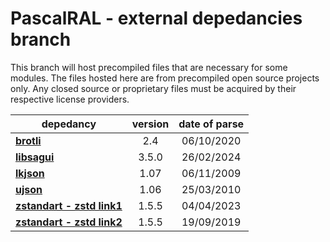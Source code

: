 # PascalRAL - external depedancies branch
This branch will host precompiled files that are necessary for some modules.
The files hosted here are from precompiled open source projects only. Any closed source or proprietary files must be acquired by their respective license providers.

| depedancy | version | date of parse |
|-----------|:-------:|:-------------:|
| **[brotli](https://github.com/eugeneilyin/mORMotBP)** | 2.4 | 06/10/2020 |
| **[libsagui](https://github.com/risoflora/libsagui/releases)** | 3.5.0 | 26/02/2024 |
| **[lkjson](https://sourceforge.net/projects/lkjson)** | 1.07 | 06/11/2009 |
| **[ujson](https://sourceforge.net/projects/is-webstart/)** | 1.06 | 25/03/2010 |
| **[zstandart - zstd link1](https://github.com/facebook/zstd/releases)** | 1.5.5 | 04/04/2023 |
| **[zstandart - zstd link2](https://github.com/DenisAnisimov/ZSTD.pas)** | 1.5.5 | 19/09/2019 |
